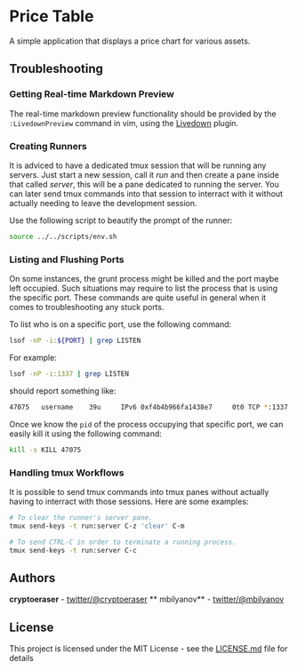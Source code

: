 # Price Table

A simple application that displays a price chart for various assets.

## Troubleshooting

### Getting Real-time Markdown Preview

The real-time markdown preview functionality should be provided by the `:LivedownPreview`
command in vim, using the [Livedown](https://github.com/shime/livedown) plugin.

### Creating Runners

It is adviced to have a dedicated tmux session that will be running any
servers. Just start a new session, call it *run* and then create a pane inside
that called *server*, this will be a pane dedicated to running the server. You
can later send tmux commands into that session to interract with it without
actually needing to leave the development session.

Use the following script to beautify the prompt of the runner:
```bash
source ../../scripts/env.sh
```

### Listing and Flushing Ports

On some instances, the grunt process might be killed and the port maybe left
occupied. Such situations may require to list the process that is using the
specific port. These commands are quite useful in general when it comes to
troubleshooting any stuck ports.

To list who is on a specific port, use the following command:
```bash
lsof -nP -i:${PORT} | grep LISTEN
```

For example:
```bash
lsof -nP -i:1337 | grep LISTEN
```

should report something like:
```bash
47075   username    39u     IPv6 0xf4b4b966fa1438e7     0t0 TCP *:1337  (LISTEN)
```

Once we know the `pid` of the process occupying that specific port, we can
easily kill it using the following command:
```bash
kill -s KILL 47075
```

### Handling tmux Workflows

It is possible to send tmux commands into tmux panes without actually having to
interract with those sessions. Here are some examples:
```bash
# To clear the runner's server pane.
tmux send-keys -t run:server C-z 'clear' C-m
```
```bash
# To send CTRL-C in order to terminate a running process.
tmux send-keys -t run:server C-c
```



## Authors

**cryptoeraser** - [twitter/@cryptoeraser](https://twitter.com/cryptoeraser)
** mbilyanov** - [twitter/@mbilyanov](https://twitter.com/mbilyanov)

## License

This project is licensed under the MIT License - see the [LICENSE.md](LICENSE.md) file for details

